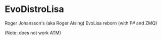 # EvoDistroLisa
Roger Johansson's (aka Roger Alsing) EvoLisa reborn (with F# and ZMQ)

(Note: does not work ATM)
